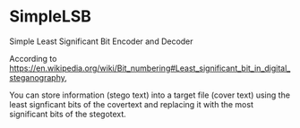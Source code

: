 # SimpleLSB
Simple Least Significant Bit Encoder and Decoder

According to https://en.wikipedia.org/wiki/Bit_numbering#Least_significant_bit_in_digital_steganography,

You can store information (stego text) into a target file (cover text) using the least signficant bits of the covertext and replacing
it with the most significant bits of the stegotext. 

